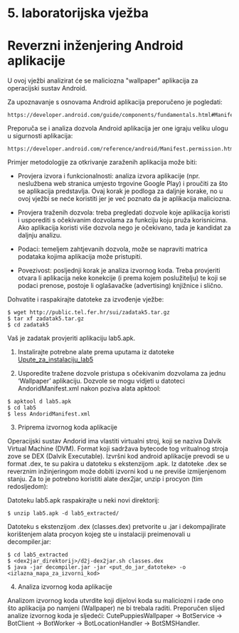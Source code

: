 # 5. laboratorijska vježba
# Reverzni inženjering Android aplikacije

U ovoj vježbi analizirat će se maliciozna "wallpaper" aplikacija za operacijski sustav Android.

Za upoznavanje s osnovama Android aplikacija preporučeno je pogledati:
```
https://developer.android.com/guide/components/fundamentals.html#Manifest
```

Preporuča se i analiza dozvola Android aplikacija jer one igraju veliku ulogu u sigurnosti aplikacija:
```
https://developer.android.com/reference/android/Manifest.permission.html
```

Primjer metodologije za otkrivanje zaraženih aplikacija može biti:

- Provjera izvora i funkcionalnosti: analiza izvora aplikacije (npr. neslužbena web stranica umjesto trgovine Google Play) i proučiti za što se aplikacija predstavlja. Ovaj korak je podloga za daljnje korake, no u ovoj vježbi se neće koristiti jer je već poznato da je aplikacija maliciozna.

- Provjera traženih dozvola: treba pregledati dozvole koje aplikacija koristi i usporediti s očekivanim dozvolama za funkciju koju pruža korisnicima. Ako aplikacija koristi više dozvola nego je očekivano, tada je kandidat za daljnju analizu.

- Podaci: temeljem zahtjevanih dozvola, može se napraviti matrica podataka kojima aplikacija može pristupiti.

- Povezivost: posljednji korak je analiza izvornog koda. Treba provjeriti otvara li aplikacija neke konekcije (i prema kojem poslužitelju) te koji se podaci prenose, postoje li oglašavačke (advertising) knjižnice i slično.

Dohvatite i raspakirajte datoteke za izvođenje vježbe:
```
$ wget http://public.tel.fer.hr/sui/zadatak5.tar.gz
$ tar xf zadatak5.tar.gz
$ cd zadatak5
```

Vaš je zadatak provjeriti aplikaciju lab5.apk.

1. Instalirajte potrebne alate prema uputama iz datoteke 
[Upute_za_instalaciju_lab5](http://public.tel.fer.hr/sui/Upute_za_instalaciju_lab5.html)

2. Usporedite tražene dozvole pristupa s očekivanim dozvolama za jednu ‘Wallpaper’ aplikaciju. 
Dozvole se mogu vidjeti u datoteci AndoridManifest.xml nakon poziva alata apktool:

```
$ apktool d lab5.apk
$ cd lab5
$ less AndoridManifest.xml
```

3. Priprema izvornog koda aplikacije

Operacijski sustav Andorid ima vlastiti virtualni stroj, koji se naziva Dalvik Virtual Machine (DVM). Format koji sadržava bytecode tog vritualnog stroja zove se DEX (Dalvik Executable). Izvršni kod android aplikacije prevodi se u format .dex, te su pakira u datoteku s ekstenzijom .apk. Iz datoteke .dex se reverznim inžinjeringom može dobiti izvorni kod u ne previše izmijenjenom stanju. Za to je potrebno koristiti alate dex2jar, unzip i procyon (tim redosljedom):

Datoteku lab5.apk raspakirajte u neki novi direktorij:
```
$ unzip lab5.apk -d lab5_extracted/
```

Datoteku s ekstenzijom .dex (classes.dex) pretvorite u .jar i dekompajlirate korištenjem alata procyon kojeg ste u instalaciji preimenovali u decompiler.jar:
```
$ cd lab5_extracted
$ <dex2jar_direktorij>/d2j-dex2jar.sh classes.dex
$ java -jar decompiler.jar -jar <put_do_jar_datoteke> -o <izlazna_mapa_za_izvorni_kod>
```

4. Analiza izvornog koda aplikacije

Analizom izvornog koda utvrdite koji dijelovi koda su maliciozni i rade ono što aplikacija po namjeni (Wallpaper) ne bi trebala raditi. Preporučen slijed analize izvornog koda je sljedeći: 
CutePuppiesWallpaper -> BotService -> BotClient -> BotWorker -> BotLocationHandler -> BotSMSHandler.


